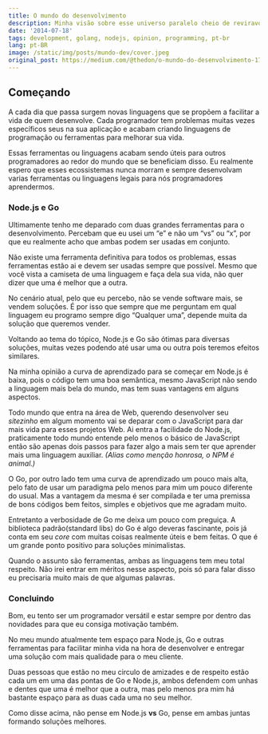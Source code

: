 ```yaml
---
title: O mundo do desenvolvimento
description: Minha visão sobre esse universo paralelo cheio de reviravoltas e vai e vem
date: '2014-07-18'
tags: development, golang, nodejs, opinion, programming, pt-br
lang: pt-BR
image: /static/img/posts/mundo-dev/cover.jpeg
original_post: https://medium.com/@thedon/o-mundo-do-desenvolvimento-17e37f1f0db2
---
```


## Começando

A cada dia que passa surgem novas linguagens que se propõem a facilitar a vida de quem desenvolve. Cada programador tem problemas muitas vezes específicos seus na sua aplicação e acabam criando linguagens de programação ou ferramentas para melhorar sua vida.

Essas ferramentas ou linguagens acabam sendo úteis para outros programadores ao redor do mundo que se beneficiam disso. Eu realmente espero que esses ecossistemas nunca morram e sempre desenvolvam varias ferramentas ou linguagens legais para nós programadores aprendermos.

### Node.js e Go

Ultimamente tenho me deparado com duas grandes ferramentas para o desenvolvimento. Percebam que eu usei um “e” e não um “vs” ou “x”, por que eu realmente acho que ambas podem ser usadas em conjunto.

Não existe uma ferramenta definitiva para todos os problemas, essas ferramentas estão ai e devem ser usadas sempre que possível. Mesmo que você vista a camiseta de uma linguagem e faça dela sua vida, não quer dizer que uma é melhor que a outra.

No cenário atual, pelo que eu percebo, não se vende software mais, se vendem soluções. É por isso que sempre que me perguntam em qual linguagem eu programo sempre digo “Qualquer uma”, depende muita da solução que queremos vender.

Voltando ao tema do tópico, Node.js e Go são ótimas para diversas soluções, muitas vezes podendo até usar uma ou outra pois teremos efeitos similares.

Na minha opinião a curva de aprendizado para se começar em Node.js é baixa, pois o código tem uma boa semântica, mesmo JavaScript não sendo a linguagem mais bela do mundo, mas tem suas vantagens em alguns aspectos.

Todo mundo que entra na área de Web, querendo desenvolver seu _sitezinho_ em algum momento vai se deparar com o JavaScript para dar mais vida para esses projetos Web. Ai entra a facilidade do Node.js, praticamente todo mundo entende pelo menos o básico de JavaScript então são apenas dois passos para fazer algo a mais sem ter que aprender mais uma linguagem auxiliar. _(Alias como menção honrosa, o NPM é animal.)_

O Go, por outro lado tem uma curva de aprendizado um pouco mais alta, pelo fato de usar um paradigma pelo menos para mim um pouco diferente do usual. Mas a vantagem da mesma é ser compilada e ter uma premissa de bons códigos bem feitos, simples e objetivos que me agradam muito.

Entretanto a verbosidade de Go me deixa um pouco com preguiça. A biblioteca padrão(standard libs) do Go é algo deveras fascinante, pois já conta em seu _core_ com muitas coisas realmente úteis e bem feitas. O que é um grande ponto positivo para soluções minimalistas.

Quando o assunto são ferramentas, ambas as linguagens tem meu total respeito. Não irei entrar em méritos nesse aspecto, pois só para falar disso eu precisaria muito mais de que algumas palavras.

### Concluindo

Bom, eu tento ser um programador versátil e estar sempre por dentro das novidades para que eu consiga motivação também.

No meu mundo atualmente tem espaço para Node.js, Go e outras ferramentas para facilitar minha vida na hora de desenvolver e entregar uma solução com mais qualidade para o meu cliente.

Duas pessoas que estão no meu circulo de amizades e de respeito estão cada um em uma das pontas de Go e Node.js, ambos defendem com unhas e dentes que uma é melhor que a outra, mas pelo menos pra mim há bastante espaço para as duas cada uma no seu melhor.

Como disse acima, não pense em Node.js **vs** Go, pense em ambas juntas formando soluções melhores.
